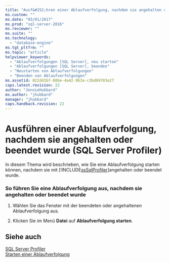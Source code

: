 ```yaml
---
title: "Ausf&#252;hren einer Ablaufverfolgung, nachdem sie angehalten oder beendet wurde (SQL Server Profiler) | Microsoft Docs"
ms.custom: ""
ms.date: "03/01/2017"
ms.prod: "sql-server-2016"
ms.reviewer: ""
ms.suite: ""
ms.technology: 
  - "database-engine"
ms.tgt_pltfrm: ""
ms.topic: "article"
helpviewer_keywords: 
  - "Ablaufverfolgungen [SQL Server], neu starten"
  - "Ablaufverfolgungen [SQL Server], beenden"
  - "Neustarten von Ablaufverfolgungen"
  - "Beenden von Ablaufverfolgungen"
ms.assetid: 022dd1b7-08be-4a42-9b3a-c3bd09703e27
caps.latest.revision: 22
author: "JennieHubbard"
ms.author: "jhubbard"
manager: "jhubbard"
caps.handback.revision: 22
---
```

# Ausf&#252;hren einer Ablaufverfolgung, nachdem sie angehalten oder beendet wurde (SQL Server Profiler)
  In diesem Thema wird beschrieben, wie Sie eine Ablaufverfolgung starten können, nachdem sie mit [!INCLUDE[ssSqlProfiler](../../includes/sssqlprofiler-md.md)]angehalten oder beendet wurde.  
  
### So führen Sie eine Ablaufverfolgung aus, nachdem sie angehalten oder beendet wurde  
  
1.  Wählen Sie das Fenster mit der beendeten oder angehaltenen Ablaufverfolgung aus.  
  
2.  Klicken Sie im Menü **Datei** auf **Ablaufverfolgung starten**.  
  
## Siehe auch  
 [SQL Server Profiler](../../tools/sql-server-profiler/sql-server-profiler.md)   
 [Starten einer Ablaufverfolgung](../../tools/sql-server-profiler/start-a-trace.md)  
  
  